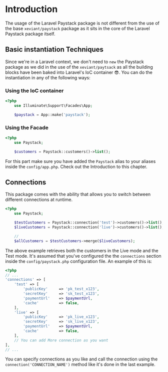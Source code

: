 # Introduction

The usage of the Laravel Paystack package is not different from the use of the base `xeviant/paystack` package as it sits in the core of the Laravel Paystack package itself.

## Basic instantiation Techniques
Since we're in a Laravel context, we don't need to `new` the Paystack package as we did in the use of the `xeviant/paytsack` as all the building blocks have been baked into Laravel's IoC container 😎. You can do the instantiation in any of the following ways:
### Using the IoC container
```php
<?php
    use Illuminate\Support\Facades\App;

    $paystack = App::make('paystack');
```

### Using the Facade
```php
<?php
    use Paystack;

    $customers = Paystack::customers()->list();
```
For this part make sure you have added the `Paystack` alias to your aliases inside the `config/app.php`. Check out the Introduction to this chapter.

## Connections
This package comes with the ability that allows you to switch between different connections at runtime.
```php
<?php
    use Paystack;

    $testCustomers = Paystack::connection('test')->customers()->list();
    $liveCustomers = Paystack::connection('live')->customers()->list();

    //
    $allCustomers = $testCustomers->merge($liveCustomers);
```

The above example retrieves both the customers in the Live mode and the Test mode. It's assumed that you've configured the the `connections` section inside the `config/paystack.php` configuration file. An example of this is:

```php
<?php
// ...
'connections' => [
    'test' => [
        'publicKey'     => 'pk_test_x123',
        'secretKey'     => 'sk_test_x123',
        'paymentUrl'    => $paymentUrl,
        'cache'         => false,
    ],
    'live' => [
        'publicKey'     => 'pk_live_x123',
        'secretKey'     => 'sk_live_x123',
        'paymentUrl'    => $paymentUrl,
        'cache'         => false,
    ],
    // You can add More connection as you want
],
// ...
```

You can specify connections as you like and call the connection using the `connection('CONNECTION_NAME')` method like it's done in the last example.

[1]: https://laravel.com/5.8/events
